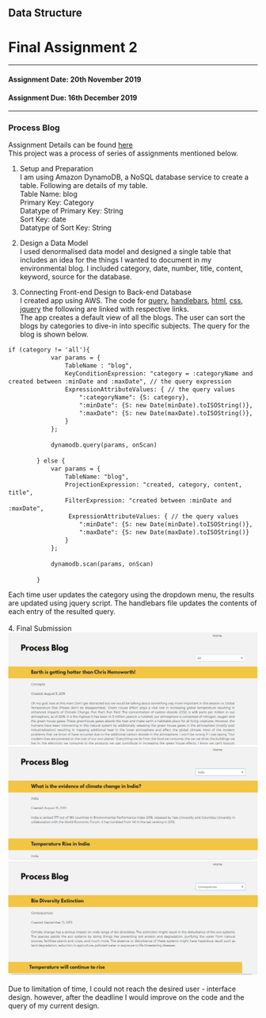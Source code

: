 ## Data Structure<br/>
# Final Assignment 2 <br/>
---------------------------------------------------
#### Assignment Date: 20th November 2019<br/>
#### Assignment Due: 16th December 2019 <br/>
--------------------------------------------------
### Process Blog <br/>

Assignment Details can be found [here](https://github.com/visualizedata/data-structures/blob/master/final_assignment_2.md) <br/>
This project was a process of series of assignments mentioned below.<br/>

1. Setup and Preparation<br/>
I am using Amazon DynamoDB, a NoSQL database service to create a table. Following are details of my table.<br/>
Table Name: blog <br/>
Primary Key: Category <br/>
Datatype of Primary Key: String <br/>
Sort Key: date <br/>
Datatype of Sort Key: String <br/>

2. Design a Data Model <br/>
I used denormalised data model and designed a single table that includes an idea for the things I wanted to document in my environmental blog. I included category, date, number, title, content, keyword, source for the database. <br/>

3. Connecting Front-end Design to Back-end Database </br>
I created app using AWS. The code for [query](https://github.com/salonieshah/data-structures/blob/master/Final_Assignment/app.js), 
[handlebars](https://github.com/salonieshah/data-structures/blob/master/Final_Assignment/blog-handlebars.html), 
[html](https://github.com/salonieshah/data-structures/blob/master/Final_Assignment/public/blog.html), 
[css](https://github.com/salonieshah/data-structures/blob/master/Final_Assignment/public/blog-styles.css), 
[jquery](https://github.com/salonieshah/data-structures/blob/master/Final_Assignment/public/blog.js) 
the following are linked with respective links. <br/>
The app creates a default view of all the blogs. The user can sort the blogs by categories to dive-in into specific subjects. The query for the blog is shown below. <br/>
```
if (category != 'all'){
            var params = {
                TableName : "blog",
                KeyConditionExpression: "category = :categoryName and created between :minDate and :maxDate", // the query expression
                ExpressionAttributeValues: { // the query values
                    ":categoryName": {S: category},
                    ":minDate": {S: new Date(minDate).toISOString()},
                    ":maxDate": {S: new Date(maxDate).toISOString()},
                }
            };
            
            dynamodb.query(params, onScan)

        } else {
            var params = {
                TableName: "blog",
                ProjectionExpression: "created, category, content, title",
                FilterExpression: "created between :minDate and :maxDate",
                 ExpressionAttributeValues: { // the query values
                    ":minDate": {S: new Date(minDate).toISOString()},
                    ":maxDate": {S: new Date(maxDate).toISOString()}
                }
            };
            
            dynamodb.scan(params, onScan)

        }
```
Each time user updates the category using the dropdown menu, the results are updated using jquery script. The handlebars file updates the contents of each entry of the resulted query. <br/>
<br/>
4. Final Submission <br/>
![image](https://github.com/salonieshah/data-structures/blob/master/Final_Assignment/images/Process_Blog.JPG)<br/>
![image](https://github.com/salonieshah/data-structures/blob/master/Final_Assignment/images/Process_Blog_2.JPG)<br/>
![image](https://github.com/salonieshah/data-structures/blob/master/Final_Assignment/images/Process_Blog_3.JPG)<br/>
<br/>
Due to limitation of time, I could not reach the desired user - interface design. however, after the deadline I would improve on the code and the query of my current design. <br/>


